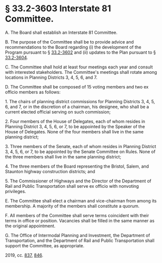 # § 33.2-3603 Interstate 81 Committee.

<p>A. The Board shall establish an Interstate 81 Committee.</p><p>B. The purpose of the Committee shall be to provide advice and recommendations to the Board regarding (i) the development of the Program pursuant to § <a href='/vacode/33.2-3602/'>33.2-3602</a> and (ii) updates to the Plan pursuant to § <a href='/vacode/33.2-3604/'>33.2-3604</a>.</p><p>C. The Committee shall hold at least four meetings each year and consult with interested stakeholders. The Committee's meetings shall rotate among locations in Planning Districts 3, 4, 5, 6, and 7.</p><p>D. The Committee shall be composed of 15 voting members and two ex officio members as follows:</p><p>1. The chairs of planning district commissions for Planning Districts 3, 4, 5, 6, and 7, or in the discretion of a chairman, his designee, who shall be a current elected official serving on such commission;</p><p>2. Four members of the House of Delegates, each of whom resides in Planning District 3, 4, 5, 6, or 7, to be appointed by the Speaker of the House of Delegates. None of the four members shall live in the same planning district;</p><p>3. Three members of the Senate, each of whom resides in Planning District 3, 4, 5, 6, or 7, to be appointed by the Senate Committee on Rules. None of the three members shall live in the same planning district;</p><p>4. The three members of the Board representing the Bristol, Salem, and Staunton highway construction districts; and</p><p>5. The Commissioner of Highways and the Director of the Department of Rail and Public Transportation shall serve ex officio with nonvoting privileges.</p><p>E. The Committee shall elect a chairman and vice-chairman from among its membership. A majority of the members shall constitute a quorum.</p><p>F. All members of the Committee shall serve terms coincident with their terms in office or position. Vacancies shall be filled in the same manner as the original appointment.</p><p>G. The Office of Intermodal Planning and Investment, the Department of Transportation, and the Department of Rail and Public Transportation shall support the Committee, as appropriate.</p><p>2019, cc. <a href='http://lis.virginia.gov/cgi-bin/legp604.exe?191+ful+CHAP0837'>837</a>, <a href='http://lis.virginia.gov/cgi-bin/legp604.exe?191+ful+CHAP0846'>846</a>.</p>